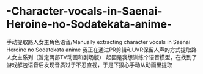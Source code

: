 # -Character-vocals-in-Saenai-Heroine-no-Sodatekata-anime-
手动提取路人女主角色语音/Manually extracting character vocals in Saenai Heroine no Sodatekata anime
我正在通过PR剪辑和UVR保留人声的方式提取路人女主系列（暂定两部TV动画和剧场版）
起因是我想训练个语音模型，在找到了游戏解包语音后发现音质过于不忍直视，于是下狠心手动从动画里提取
